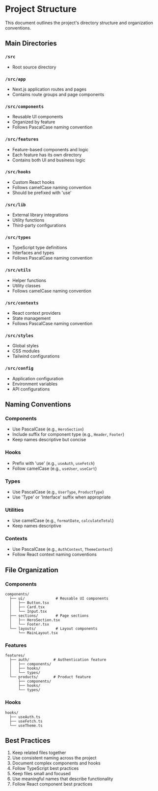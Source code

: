 # Project Structure

This document outlines the project's directory structure and organization conventions.

## Main Directories

### `/src`
- Root source directory

### `/src/app`
- Next.js application routes and pages
- Contains route groups and page components

### `/src/components`
- Reusable UI components
- Organized by feature
- Follows PascalCase naming convention

### `/src/features`
- Feature-based components and logic
- Each feature has its own directory
- Contains both UI and business logic

### `/src/hooks`
- Custom React hooks
- Follows camelCase naming convention
- Should be prefixed with 'use'

### `/src/lib`
- External library integrations
- Utility functions
- Third-party configurations

### `/src/types`
- TypeScript type definitions
- Interfaces and types
- Follows PascalCase naming convention

### `/src/utils`
- Helper functions
- Utility classes
- Follows camelCase naming convention

### `/src/contexts`
- React context providers
- State management
- Follows PascalCase naming convention

### `/src/styles`
- Global styles
- CSS modules
- Tailwind configurations

### `/src/config`
- Application configuration
- Environment variables
- API configurations

## Naming Conventions

### Components
- Use PascalCase (e.g., `HeroSection`)
- Include suffix for component type (e.g., `Header`, `Footer`)
- Keep names descriptive but concise

### Hooks
- Prefix with 'use' (e.g., `useAuth`, `useFetch`)
- Follow camelCase (e.g., `useUser`, `useCart`)

### Types
- Use PascalCase (e.g., `UserType`, `ProductType`)
- Use 'Type' or 'Interface' suffix when appropriate

### Utilities
- Use camelCase (e.g., `formatDate`, `calculateTotal`)
- Keep names descriptive

### Contexts
- Use PascalCase (e.g., `AuthContext`, `ThemeContext`)
- Follow React context naming conventions

## File Organization

### Components
```
components/
  ├── ui/              # Reusable UI components
  │   ├── Button.tsx
  │   ├── Card.tsx
  │   └── Input.tsx
  ├── sections/        # Page sections
  │   ├── HeroSection.tsx
  │   └── Footer.tsx
  └── layouts/         # Layout components
      └── MainLayout.tsx
```

### Features
```
features/
  ├── auth/           # Authentication feature
  │   ├── components/
  │   ├── hooks/
  │   └── types/
  └── products/       # Product feature
      ├── components/
      ├── hooks/
      └── types/
```

### Hooks
```
hooks/
  ├── useAuth.ts
  ├── useFetch.ts
  └── useTheme.ts
```

## Best Practices

1. Keep related files together
2. Use consistent naming across the project
3. Document complex components and hooks
4. Follow TypeScript best practices
5. Keep files small and focused
6. Use meaningful names that describe functionality
7. Follow React component best practices
